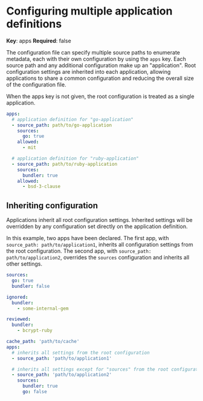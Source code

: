 # Configuring multiple application definitions

**Key**: apps
**Required**: false

The configuration file can specify multiple source paths to enumerate metadata, each with their own configuration by using the `apps` key.
Each source path and any additional configuration make up an "application".  Root configuration settings are inherited into each application,
allowing applications to share a common configuration and reducing the overall size of the configuration file.

When the apps key is not given, the root configuration is treated as a single application.

```yml
apps:
  # application definition for "go-application"
  - source_path: path/to/go-application
    sources:
      go: true
    allowed:
      - mit

  # application definition for "ruby-application"
  - source_path: path/to/ruby-application
    sources:
      bundler: true
    allowed:
      - bsd-3-clause
```

## Inheriting configuration

Applications inherit all root configuration settings.  Inherited settings will be overridden by any configuration set directly on the application definition.

In this example, two apps have been declared.  The first app, with `source_path: path/to/application1`, inherits all configuration settings from the root configuration.  The second app, with `source_path: path/to/application2`, overrides the `sources` configuration and inherits all other settings.

```yml
sources:
  go: true
  bundler: false

ignored:
  bundler:
    - some-internal-gem

reviewed:
  bundler:
    - bcrypt-ruby

cache_path: 'path/to/cache'
apps:
  # inherits all settings from the root configuration
  - source_path: 'path/to/application1'

  # inherits all settings except for "sources" from the root configuration
  - source_path: 'path/to/application2'
    sources:
      bundler: true
      go: false
```
